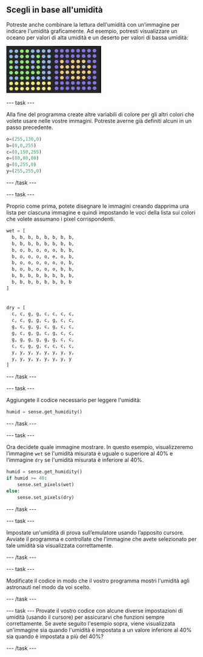 ## Scegli in base all'umidità

Potreste anche combinare la lettura dell'umidità con un’immagine per indicare l'umidità graficamente. Ad esempio, potresti visualizzare un oceano per valori di alta umidità e un deserto per valori di bassa umidità:

![Umido e secco](images/wet-dry.png)

--- task ---

Alla fine del programma create altre variabili di colore per gli altri colori che volete usare nelle vostre immagini. Potreste averne già definiti alcuni in un passo precedente.

```python
o=(255,130,0)
b=(0,0,255)
c=(0,150,255)
e=(80,80,80)
g=(0,255,0)
y=(255,255,0)
```

--- /task ---

--- task ---

Proprio come prima, potete disegnare le immagini creando dapprima una lista per ciascuna immagine e quindi impostando le voci della lista sui colori che volete assumano i pixel corrispondenti.

```python
wet = [
  b, b, b, b, b, b, b, b,
  b, b, b, b, b, b, b, b,
  b, o, b, o, o, o, b, b,
  b, o, o, o, o, e, o, b,
  b, o, o, o, o, o, o, b,
  b, o, b, o, o, o, b, b,
  b, b, b, b, b, b, b, b,
  b, b, b, b, b, b, b, b
]


dry = [
  c, c, g, g, c, c, c, c,
  c, c, g, g, c, g, c, c,
  g, c, g, g, c, g, c, c,
  g, c, g, g, c, g, c, c,
  g, g, g, g, g, g, c, c,
  c, c, g, g, c, c, c, c,
  y, y, y, y, y, y, y, y,
  y, y, y, y, y, y, y, y
]
```

--- /task ---

--- task ---

Aggiungete il codice necessario per leggere l'umidità:

```python
humid = sense.get_humidity()
```

--- /task ---

--- task ---

Ora decidete quale immagine mostrare. In questo esempio, visualizzeremo l’immagine `wet` se l'umidità misurata è uguale o superiore al 40% e l’immagine `dry` se l'umidità misurata è inferiore al 40%.

```python
humid = sense.get_humidity()
if humid >= 40:
    sense.set_pixels(wet)
else:
    sense.set_pixels(dry)
```

--- /task ---

--- task ---

Impostate un'umidità di prova sull’emulatore usando l’apposito cursore. Avviate il programma e controllate che l’immagine che avete selezionato per tale umidità sia visualizzata correttamente.

--- /task ---

--- task ---

Modificate il codice in modo che il vostro programma mostri l'umidità agli astronauti nel modo da voi scelto.

--- /task ---

--- task --- Provate il vostro codice con alcune diverse impostazioni di umidità (usando il cursore) per assicurarvi che funzioni sempre correttamente. Se avete seguito l'esempio sopra, viene visualizzata un'immagine sia quando l'umidità è impostata a un valore inferiore al 40% sia quando è impostata a più del 40%?

--- /task ---
